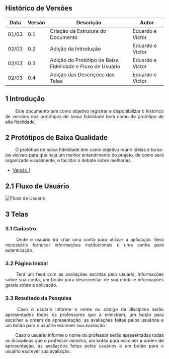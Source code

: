 ## Histórico de Versões

Data|Versão|Descrição|Autor
-|-|-|-
01/03|0.1|Criação da Estrutura do Documento|Eduardo e Victor|
02/03|0.2|Adição da Introdução|Eduardo e Victor|
02/03|0.3|Adição do Protótipo de Baixa Fidelidade e Fluxo de Usuário|Eduardo e Victor|
02/03|0.4|Adição das Descrições das Telas|Eduardo e Victor|


## 1 <a name="1">Introdução</a>

 <p align = "justify"> &emsp;&emsp; Este documento tem como objetivo registrar e disponibilizar o histórico de versões dos protótipos de baixa fidalidade bem como do protótipo de alta fidelidade.</p>

## 2 <a name="2">Protótipos de Baixa Qualidade</a>

 <p align = "justify"> &emsp;&emsp; O protótipo de baixa fidelidade tem como objetivo reunir ideias e torna-las visíveis para que haja um melhor entendimento do projeto, de como será organizado visualmente, e facilitar o debate sobre melhorias.</p>

 - [Versão 1](https://github.com/fga-eps-mds/2020.2-Anunbis/issues/39#issuecomment-787580528)

## 2.1 <a name="2.1">Fluxo de Usuário</a>

![Fluxo de Usuário](/images/fluxoDeUsuario.jpg)

## 3 <a name="3">Telas</a>

### 3.1 <a name="3.1">Cadastro</a>

 <p align = "justify"> &emsp;&emsp; Onde o usuário irá criar uma conta para utilizar a aplicação. Será necessário fornecer informações institucionais e uma senha para autenticação.</p>


### 3.2 <a name="3.2">Página Inicial</a>

 <p align = "justify"> &emsp;&emsp; Terá um feed com as avaliações escritas pelo usuário, informações sobre sua conta, um botão para desconectar de sua conta e informações gerais sobre a aplicação.</p>

### 3.3 <a name="3.3">Resultado da Pesquisa</a>

 <p align = "justify"> &emsp;&emsp; Caso o usuário informe o nome ou código da disciplina serão apresentados todos os professores que à ministram, um botão para escolher a ordem de apresentação, as avaliações feitas pelos usuários e um botão para o usuário escrever sua avaliação.  </p>
 <p align = "justify"> &emsp;&emsp; Caso o usuário informe o nome do professor serão apresentadas todas as disciplinas que o professor ministra, um botão para escolher a ordem de apresentação, as avaliações feitas pelos usuários e um botão para o usuário escrever sua avaliação.  </p>


